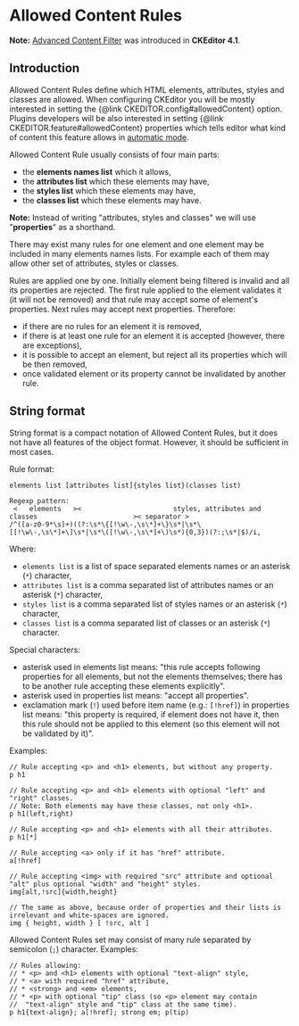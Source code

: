 # Allowed Content Rules

**Note:** [Advanced Content Filter](#!/guide/dev_advanced_content_filter) was introduced in **CKEditor 4.1**.

## Introduction

Allowed Content Rules define which HTML elements, attributes, styles and classes are allowed. When configuring CKEditor you will be mostly interested in setting the {@link CKEDITOR.config#allowedContent} option. Plugins developers will be also interested in setting {@link CKEDITOR.feature#allowedContent} properties which tells editor what kind of content this feature allows in [automatic mode](#!/guide/dev_advanced_content_filter-section-2).

Allowed Content Rule usually consists of four main parts:

* the **elements names list** which it allows,
* the **attributes list** which these elements may have,
* the **styles list** which these elements may have,
* the **classes list** which these elements may have.

**Note:** Instead of writing "attributes, styles and classes" we will use "**properties**" as a shorthand.

There may exist many rules for one element and one element may be included in many elements names lists. For example each of them may allow other set of attributes, styles or classes.

Rules are applied one by one. Initially element being filtered is invalid and all its properties are rejected. The first rule applied to the element validates it (it will not be removed) and that rule may accept some of element's properties. Next rules may accept next properties. Therefore:

* if there are no rules for an element it is removed,
* if there is at least one rule for an element it is accepted (however, there are exceptions),
* it is possible to accept an element, but reject all its properties which will be then removed,
* once validated element or its property cannot be invalidated by another rule.

## String format

String format is a compact notation of Allowed Content Rules, but it does not have all features of the object format. However, it should be sufficient in most cases.

Rule format:

	elements list [attributes list]{styles list}(classes list)

	Regexp pattern:
	 <   elements   ><                       styles, attributes and classes                        >< separator >
	/^([a-z0-9*\s]+)((?:\s*\{[!\w\-,\s\*]+\}\s*|\s*\[[!\w\-,\s\*]+\]\s*|\s*\([!\w\-,\s\*]+\)\s*){0,3})(?:;\s*|$)/i,

Where:

* `elements list` is a list of space separated elements names or an asterisk (`*`) character,
* `attributes list` is a comma separated list of attributes names or an asterisk (`*`) character,
* `styles list` is a comma separated list of styles names or an asterisk (`*`) character,
* `classes list` is a comma separated list of classes or an asterisk (`*`) character.

Special characters:

* asterisk used in elements list means: "this rule accepts following properties for all elements, but not the elements themselves; there has to be another rule accepting these elements explicitly".
* asterisk used in properties list means: "accept all properties".
* exclamation mark (`!`) used before item name (e.g.: `[!href]`) in properties list means: "this property is required, if element does not have it, then this rule should not be applied to this element (so this element will not be validated by it)".

Examples:

	// Rule accepting <p> and <h1> elements, but without any property.
	p h1

	// Rule accepting <p> and <h1> elements with optional "left" and "right" classes.
	// Note: Both elements may have these classes, not only <h1>.
	p h1(left,right)

	// Rule accepting <p> and <h1> elements with all their attributes.
	p h1[*]

	// Rule accepting <a> only if it has "href" attribute.
	a[!href]

	// Rule accepting <img> with required "src" attribute and optional "alt" plus optional "width" and "height" styles.
	img[alt,!src]{width,height}

	// The same as above, because order of properties and their lists is irrelevant and white-spaces are ignored.
	img { height, width } [ !src, alt ]

Allowed Content Rules set may consist of many rule separated by semicolon (`;`) character. Examples:

	// Rules allowing:
	// * <p> and <h1> elements with optional "text-align" style,
	// * <a> with required "href" attribute,
	// * <strong> and <em> elements,
	// * <p> with optional "tip" class (so <p> element may contain
	//	"text-align" style and "tip" class at the same time).
	p h1{text-align}; a[!href]; strong em; p(tip)